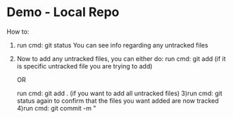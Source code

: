 # Demo - Local Repo

How to:

1) run cmd:  git status
You can see info regarding any untracked files
2) Now to add any untracked files, you can either do:
	run cmd: git add <filename> (if it is specific untracked file you are trying to add)
    	
	OR

	run cmd: git add . (if you want to add all untracked files)
3)run cmd: git status again to confirm that the files you want added are now tracked
4)run cmd: git commit -m "<title of commit>" -m "<desc of commit>"

At this point you would want to push this into Github, but before you can you need to establish the repo on Github

5)Create repo on github
6)Get the SSH key
7) run cmd git remote add origin <SSH key>
8) run cmd: git remote -v (this allows you to see any remote repositories that you have connected) to this repo
9) now you can run cmd: git push origin master
10) to set a default directory to push to:
	run cmd: git push -u origin master

